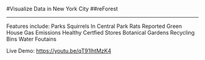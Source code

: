 #Visualize Data in New York City 
##reForest

----------------------------------------------------------------------------------------

Features include:
 Parks
 Squirrels In Central Park
 Rats
 Reported Green House Gas Emissions
 Healthy Certfied Stores
 Botanical Gardens
 Recycling Bins
 Water Foutains
 
 Live Demo: https://youtu.be/qT91lhtMzK4 
